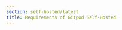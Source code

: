 ```yaml
---
section: self-hosted/latest
title: Requirements of Gitpod Self-Hosted
---
```


<script context="module">
  export const prerender = true;
  export const load = () => {
    return {
      status: 301,
      redirect: "/docs/self-hosted/latest/required-components"
    }
  };
</script>
